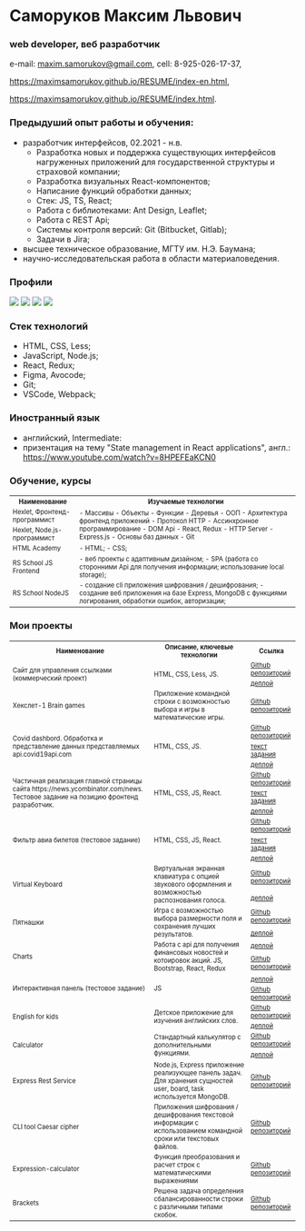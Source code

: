 # Саморуков Максим Львович
### web developer, веб разработчик
e-mail: maxim.samorukov@gmail.com,
cell: 8-925-026-17-37,

https://maximsamorukov.github.io/RESUME/index-en.html,

https://maximsamorukov.github.io/RESUME/index.html.

### Предыдуший опыт работы и обучения:
- разработчик интерфейсов, 02.2021 - н.в.
  - Разработка новых и поддержка существующих интерфейсов нагруженных приложений для государственной структуры и страховой компании;
  - Разработка визуальных React-компонентов;
  - Написание функций обработки данных;
  - Стек: JS, TS, React;
  - Работа с библиотеками: Ant Design, Leaflet;
  - Работа с REST Api;
  - Системы контроля версий: Git (Bitbucket, Gitlab);
  - Задачи в Jira;
- высшее техническое образование, МГТУ им. Н.Э. Баумана;
- научно-исследовательская работа в области материаловедения.

### Профили

[![](https://img.shields.io/static/v1?label=Github&message=Profile&logo=github&color=success&style=flat-square)](https://github.com/MaximSamorukov) [![](https://img.shields.io/static/v1?label=Hexlet&message=Profile&color=informational&style=flat-square)](https://ru.hexlet.io/u/maksim_ralph) [![](https://img.shields.io/static/v1?label=Codewars&message=Profile&logo=codewars&color=orange&style=flat-square)](https://www.codewars.com/users/Maxim%20Samorukov) [![](https://img.shields.io/static/v1?label=LinkedIn&message=Profile&logo=linkedin&color=blueviolet&style=flat-square)](https://www.linkedin.com/in/maxim-samorukov-a2b10691/)

### Стек технологий
- HTML, CSS, Less;
- JavaScript, Node.js;
- React, Redux;
- Figma, Avocode;
- Git;
- VSCode, Webpack;

### Иностранный язык
- английский, Intermediate:
- призентация на тему "State management in React applications", англ.: https://www.youtube.com/watch?v=8HPEFEaKCN0

### Обучение, курсы

  <table style="font-size: 80%" width="100%">
    <tr>
      <th>Наименование</th>
      <th>Изучаемые технологии</th>
    </tr>
    <tr>
      <td>Hexlet, Фронтенд-программист</td>
      <td rowspan="2">
        - Массивы
        - Объекты
        - Функции
        - Деревья
        - ООП
        - Архитектура фронтенд приложений
        - Протокол HTTP
        - Ассинхронное программирование
        - DOM Api
        - React, Redux
        - HTTP Server
        - Express.js
        - Основы баз данных
        - Git
      </td>
    </tr>
    <tr>
      <td>Hexlet, Node.js-программист</td>
    </tr>
    <tr>
      <td>HTML Academy</td>
      <td>
        - HTML;
        - CSS;
      </td>
    </tr>
    <tr>
      <td>RS School JS Frontend</td>
      <td>
        - веб проекты с адаптивным дизайном;
        - SPA (работа со сторонними Api для получения информации; использование local storage);
      </td>
    </tr>
    <tr>
      <td>RS School NodeJS</td>
      <td>
        - создание cli приложения шифрования / дешифрования;
        - создание веб приложения на базе Express, MongoDB с функциями логирования, обработки ошибок, авторизации;
      </td>
    </tr>
  </table>

### Мои проекты
  <table style="font-size: 80%" width="100%">
    <tr>
                <th>Наименование</th>
                <th>Описание, ключевые технологии</th>
                <th>Ссылка</th>
            </tr>
             <tr>
                <td rowspan="2">Сайт для управления ссылками (коммерческий проект)</td>
                <td rowspan="2">HTML, CSS, Less, JS.</td>
                <td><a href="https://github.com/MaximSamorukov/upwork_1">Github репозиторий</a></td>
            </tr>
            <tr>
                <td><a href="https://maximsamorukov.github.io/upwork_1/index.html">деплой </a></td>
            </tr>
            <tr>
                <td>Хекслет-1 Brain games</td>
                <td>Приложение командной строки с возможностью выбора и игры в математические игры.</td>
                <td><a href="https://github.com/MaximSamorukov/frontend-project-lvl1">Github репозиторий</a></td>
            </tr>
            <tr>
                <td rowspan="3">Covid dashbord. Обработка и представление данных представляемых api.covid19api.com</td>
                <td rowspan="3">HTML, CSS, JS.</td>
                <td><a href="https://github.com/MaximSamorukov/covid">Github репозиторий</a></td>
            </tr>
            <td><a href="https://github.com/rolling-scopes-school/tasks/blob/master/tasks/covid-dashboard.md">текст задания</a>
            </td>
            </tr>
            <tr>
                <td><a href="https://pedantic-bhabha-137b93.netlify.app/">деплой </a></td>
            </tr>
            <tr>
                <td rowspan="3">Частичная реализация главной страницы сайта https://news.ycombinator.com/news. Тестовое задание на позицию фронтенд разработчик.</td>
                <td rowspan="3">HTML, CSS, JS, React.</td>
                <td><a href="https://github.com/MaximSamorukov/avito-test">Github репозиторий</a></td>
            </tr>
            <td><a href="https://github.com/avito-tech/sx-frontend-trainee-assignment">текст задания</a>
            </td>
            </tr>
            <tr>
                <td><a href="https://determined-noether-6d7cb3.netlify.app/">деплой </a></td>
            </tr>
            <tr>
                <td rowspan="3">Фильтр авиа билетов (тестовое задание)</td>
                <td rowspan="3">HTML, CSS, JS, React.</td>
                <td><a href="https://github.com/MaximSamorukov/avia-sales-front-end">Github репозиторий</a></td>
            </tr>
            <td><a href="https://github.com/KosyanMedia/test-tasks/tree/master/aviasales_frontend">текст задания</a>
            </td>
            </tr>
            <tr>
                <td><a href="https://fervent-fermi-869fdb.netlify.app/">деплой </a></td>
            </tr>
            <tr>
                <td rowspan="2">Virtual Keyboard</td>
                <td rowspan="2">Виртуальная экранная клавиатура с опцией звукового оформления и возможностью
                    распознования
                    голоса.</td>
                <td><a href="https://github.com/MaximSamorukov/data-test/tree/virtual">Github
                        репозиторий</a></td>
            </tr>
            <tr>
                <td><a href="https://MaximSamorukov.github.io/data-test/virtual-keyboard">деплой </a>
                </td>
            </tr>
            <tr>
                <td rowspan="2">Пятнашки</td>
                <td rowspan="2">Игра с возможностью выбора размерности поля и сохранения лучших результатов.</td>
                <td><a href="https://github.com/MaximSamorukov/data-test/tree/gem-puzzle">Github репозиторий</a></td>
            </tr>
            <tr>
                <td><a href="https://MaximSamorukov.github.io/data-test/gem-puzzle/gem-puzzle/dist/">деплой </a></td>
            </tr>
            <tr>
                <td rowspan="2">Charts</td>
                <td rowspan="2">Работа с api для получения финансовых новостей и котоировок акций. JS, Bootstrap, React, Redux</td>
                <td><a href="https://goofy-curie-94191e.netlify.app/">деплой </a></td>
            </tr>
            <tr>
                <td><a href="https://github.com/MaximSamorukov/charts/tree/charts-dev">Github репозиторий</a></td>
            </tr>
            <tr>
                <td rowspan="2">Интерактивная панель (тестовое задание)</td>
                <td rowspan="2">JS</td>
                <td><a href="https://maximsamorukov.github.io/globex-it/index.html">деплой </a></td>
            </tr>
            <tr>
                <td><a href="https://github.com/MaximSamorukov/globex-it">Github репозиторий</a></td>
            </tr>
            <tr>
                <td rowspan="2">English for kids</td>
                <td rowspan="2">Детское приложение для изучения английских слов.</td>
                <td><a href="https://github.com/MaximSamorukov/data-test/tree/english-for-kids">Github репозиторий</a>
                </td>
            </tr>
            <tr>
                <td><a href="https://rolling-scopes-school.github.io/maximsamorukov-JS2020Q3/english-for-kids/dist/">деплой
                        </a></td>
            </tr>
            <tr>
                <td rowspan="2">Calculator</td>
                <td rowspan="2">Стандартный калькулятор с дополнительными функциями.</td>
                <td><a href="https://github.com/MaximSamorukov/data-test/tree/calculator">Github репозиторий</a></td>
            </tr>
            <tr>
                <td><a href="https://maximsamorukov.github.io/data/calculator/">деплой </a></td>
            </tr>
            <tr>
                <td>Express Rest Service</td>
                <td>Node.js, Express приложение реализующее панель задач. Для хранения сущностей user, board, task
                    используется MongoDB.</td>
                <td><a href="https://github.com/MaximSamorukov/nodejs-rss-course">Github репозиторий</a></td>
            </tr>
            <tr>
                <td>CLI tool Caesar cipher</td>
                <td>Приложения шифрования / дешифрования текстовой информации с использованием командной сроки или
                    текстовых
                    файлов.</td>
                <td><a href="https://github.com/MaximSamorukov/caesar-cipher">Github репозиторий</a></td>
            </tr>
            <tr>
                <td>Expression-calculator</td>
                <td>Функция преобразования и расчет строк с математическими выражениями</td>
                <td><a href="https://github.com/MaximSamorukov/expression-calculator">Github репозиторий</a></td>
            </tr>
            <tr>
                <td>Brackets</td>
                <td>Решена задача определения сбалансированности строки с различными типами скобок.</td>
                <td><a href="https://github.com/MaximSamorukov/brackets">Github репозиторий</a></td>
            </tr>
  </table>


